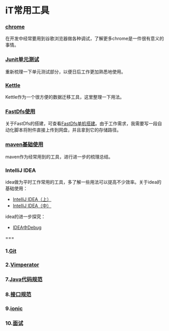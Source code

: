 # iT常用工具    

### [chrome](docs/chrome.md)  

在开发中经常要用到谷歌浏览器做各种调试，了解更多chrome是一件很有意义的事情。

### [Junit单元测试](doc/Junit.md)

重新梳理一下单元测试部分，以便日后工作更加熟悉地使用。

### [Kettle](docs/Kettle.md)  

Kettle作为一个很方便的数据迁移工具，这里整理一下用法。

### [FastDfs使用](docs/FastDfs_Use.md)

关于FastDfs的搭建，可查看[FastDfs单机搭建](https://github.com/leekoko/Linux/blob/master/doc/FastDfs.md)。由于工作需求，我需要写一段自动化脚本将附件直接上传到网盘，并且拿到它的存储路径。  

### [maven基础使用](docs/maven.md)    

maven作为经常用到的工具，进行进一步的梳理总结。   

### IntelliJ IDEA

idea做为平时工作常用的工具，多了解一些用法可以提高不少效率。关于idea的基础使用：

- [IntelliJ IDEA（上）](doc/idea_A.md)       
- [IntelliJ IDEA（中）](doc/idea_B.md)   

idea的进一步探究：

- [IDEA中Debug](docs/idea-debug.md)  









===

### 1.[Git](doc/git.md)   

### 2.[Vimperator](doc/Vimperator.md)   

###     7.[Java代码规范](doc/javaStandard.md)     

### 8.[接口规范](doc/apiStandard.md)      

### 9.[ionic](doc/ionic.md)  

### 10.[面试](InterView/readme.md)    




